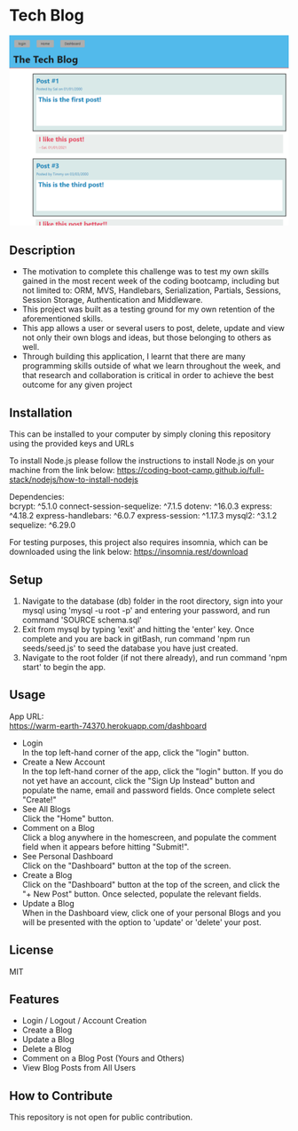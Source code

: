 # Tech Blog

![alt text](./assets/screenshot.png)

## Description

- The motivation to complete this challenge was to test my own skills gained in the most recent week of the coding bootcamp, including but not limited to: ORM, MVS, Handlebars, Serialization, Partials, Sessions, Session Storage, Authentication and Middleware.
- This project was built as a testing ground for my own retention of the aforementioned skills.
- This app allows a user or several users to post, delete, update and view not only their own blogs and ideas, but those belonging to others as well.
- Through building this application, I learnt that there are many programming skills outside of what we learn throughout the week, and that research and collaboration is critical in order to achieve the best outcome for any given project

## Installation

This can be installed to your computer by simply cloning this repository using the provided keys and URLs

To install Node.js please follow the instructions to install Node.js on your machine from the link below:
https://coding-boot-camp.github.io/full-stack/nodejs/how-to-install-nodejs

Dependencies:  \
bcrypt: ^5.1.0
connect-session-sequelize: ^7.1.5
dotenv: ^16.0.3
express: ^4.18.2
express-handlebars: ^6.0.7
express-session: ^1.17.3
mysql2: ^3.1.2
sequelize: ^6.29.0

For testing purposes, this project also requires insomnia, which can be downloaded using the link below:
https://insomnia.rest/download

## Setup

1) Navigate to the database (db) folder in the root directory, sign into your mysql using 'mysql -u root -p' and entering your password, and run command 'SOURCE schema.sql'
2) Exit from mysql by typing 'exit' and hitting the 'enter' key. Once complete and you are back in gitBash, run command 'npm run seeds/seed.js' to seed the database you have just created.
3) Navigate to the root folder (if not there already), and run command 'npm start' to begin the app.

## Usage

App URL: \
https://warm-earth-74370.herokuapp.com/dashboard

- Login \
In the top left-hand corner of the app, click the "login" button.
- Create a New Account \
In the top left-hand corner of the app, click the "login" button. If you do not yet have an account, click the "Sign Up Instead" button and populate the name, email and password fields. Once complete select "Create!"
- See All Blogs \
Click the "Home" button.
- Comment on a Blog \
Click a blog anywhere in the homescreen, and populate the comment field when it appears before hitting "Submit!".
- See Personal Dashboard \
Click on the "Dashboard" button at the top of the screen.
- Create a Blog \
Click on the "Dashboard" button at the top of the screen, and click the "+ New Post" button. Once selected, populate the relevant fields.
- Update a Blog \
When in the Dashboard view, click one of your personal Blogs and you will be presented with the option to 'update' or 'delete' your post.

## License

MIT

## Features

- Login / Logout / Account Creation
- Create a Blog
- Update a Blog
- Delete a Blog
- Comment on a Blog Post (Yours and Others)
- View Blog Posts from All Users

## How to Contribute

This repository is not open for public contribution.
